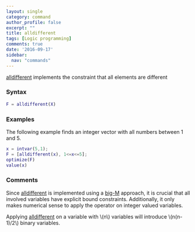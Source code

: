 ```yaml
---
layout: single
category: command
author_profile: false
excerpt: ""
title: alldifferent
tags: [Logic programming]
comments: true
date: '2016-09-17'
sidebar:
  nav: "commands"
---
```


[alldifferent](/command/alldifferent) implements the constraint that all elements are different

### Syntax

````matlab
F = alldifferent(X)
````

### Examples

The following example finds an integer vector with all numbers between  1 and 5.

````matlab
x = intvar(5,1);
F = [alldifferent(x), 1<=x<=5];
optimize(F)
value(x)
````

### Comments

Since [alldifferent](/command/alldifferent) is implemented using a [big-M](/tutorial/bigmandconvexhulls) approach, it is crucial that all involved variables have explicit bound constraints. Additionally, it only makes numerical sense to apply the operator on integer valued variables.

Applying [alldifferent](/command/alldifferent) on a variable with \\(n\\) variables will introduce \\(n(n-1)/2\\) binary variables.

